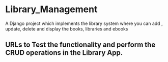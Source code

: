 # Library_Management
A Django project which implements the library system where you can add , update, delete and display the books, libraries and ebooks

## URLs to Test the functionality and perform the CRUD operations in the Library App.
